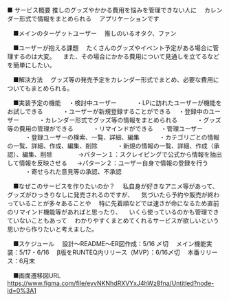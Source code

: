 ■ サービス概要
  推しのグッズやかかる費用を悩みを管理できない人に
　カレンダー形式で情報をまとめられる
　アプリケーションです

　■メインのターゲットユーザー
　推しのいるオタク、ファン

　■ユーザーが抱える課題
　たくさんのグッズやイベント予定がある場合に管理するのは大変。
　また、その場合にかかる費用について見通しを立てるなどを簡単にしたい。

　■解決方法
　グッズ等の発売予定をカレンダー形式でまとめ、必要な費用についてもまとめられる。

　■実装予定の機能
　・検討中ユーザー
　　　・LPに訪れたユーザーが機能をお試しできる
　　　・ユーザーが新規登録することができる
　・登録中のユーザー
　　　・カレンダー形式でグッズ等の情報をまとめられる
　　　・グッズ等の費用の管理ができる
　　　・リマインドができる
　・管理ユーザー
　　　・登録ユーザーの検索、一覧、詳細、編集
　　　・カテゴリごとの情報の一覧、詳細、作成、編集、削除
　　　・新規の情報の一覧、詳細、作成（承認）、編集、削除
　　　　→パターン１：スクレイピングで公式から情報を抽出して情報を反映させる
　     →パターン２：ユーザー自身で情報の登録を行う
　　　・寄せられた意見等の承認、不承認

　■なぜこのサービスを作りたいのか？
　私自身が好きなアニメ等があって、グッズがひっきりなしに発売されるのですが、
　気づいたら予約や販売が終わっていることが多々あることや
　特に先着順などでは速さが命になるため直前のリマインド機能等があればと思ったり、
　いくら使っているのかも管理できていないこともあって
　わかりやすくまとめてくれるサービスが欲しいという思いから作りたいと考えました。

　■スケジュール
　設計〜README〜ER図作成：5/16 〆切
　メイン機能実装：5/17 - 6/16
　β版をRUNTEQ内リリース（MVP）：6/16〆切
　本番リリース：6月末

　■画面遷移図URL
 https://www.figma.com/file/eyvNKNhdRXVYxJ4hWz8fna/Untitled?node-id=0%3A1